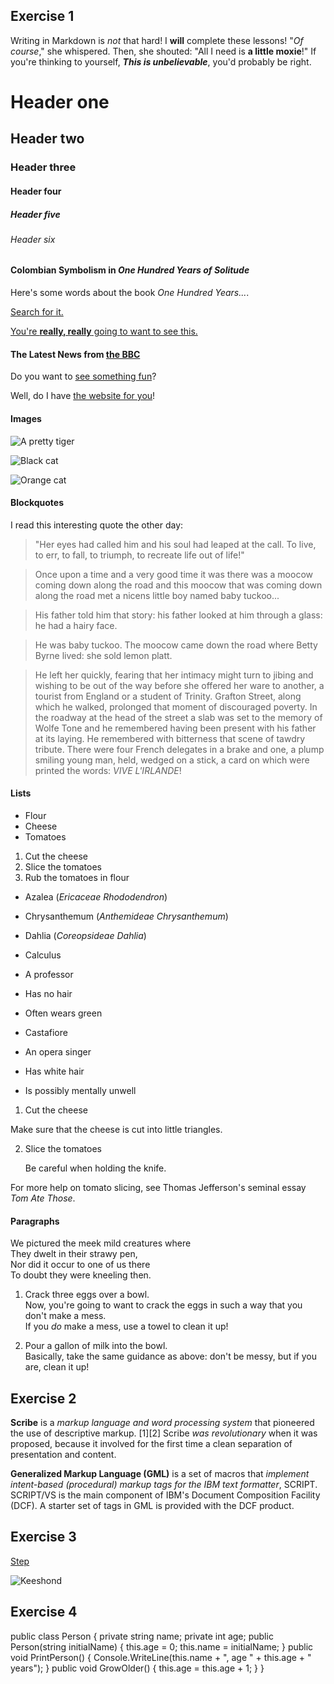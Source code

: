 ## Exercise 1

Writing in Markdown is _not_ that hard!
I **will** complete these lessons!
"_Of course_," she whispered. Then, she shouted: "All I need is **a little moxie**!"
If you're thinking to yourself, **_This is unbelievable_**, you'd probably be right.

# Header one

## Header two

### Header three

#### Header four

##### Header five

###### Header six

#### Colombian Symbolism in _One Hundred Years of Solitude_

Here's some words about the book _One Hundred Years..._.

[Search for it.](www.google.com)

[You're **really, really** going to want to see this.](www.dailykitten.com)

#### The Latest News from [the BBC](www.bbc.com/news)

Do you want to [see something fun][a fun place]?

Well, do I have [the website for you][another fun place]!

[a fun place]: www.zombo.com
[another fun place]: www.stumbleupon.com

#### Images

![A pretty tiger](https://upload.wikimedia.org/wikipedia/commons/5/56/Tiger.50.jpg)

![Black cat][black]

![Orange cat][orange]

[black]: https://upload.wikimedia.org/wikipedia/commons/a/a3/81_INF_DIV_SSI.jpg
[orange]: http://icons.iconarchive.com/icons/google/noto-emoji-animals-nature/256/22221-cat-icon.png

#### Blockquotes

I read this interesting quote the other day:

> "Her eyes had called him and his soul had leaped at the call. To live, to err, to fall, to triumph, to recreate life out of life!"

> Once upon a time and a very good time it was there was a moocow coming down along the road and this moocow that was coming down along the road met a nicens little boy named baby tuckoo...

> His father told him that story: his father looked at him through a glass: he had a hairy face.

> He was baby tuckoo. The moocow came down the road where Betty Byrne lived: she sold lemon platt.

> He left her quickly, fearing that her intimacy might turn to jibing and wishing to be out of the way before she offered her ware to another, a tourist from England or a student of Trinity. Grafton Street, along which he walked, prolonged that moment of discouraged poverty. In the roadway at the head of the street a slab was set to the memory of Wolfe Tone and he remembered having been present with his father at its laying. He remembered with bitterness that scene of tawdry tribute. There were four French delegates in a brake and one, a plump smiling young man, held, wedged on a stick, a card on which were printed the words: _VIVE L'IRLANDE_!

#### Lists

- Flour
- Cheese
- Tomatoes

1. Cut the cheese
2. Slice the tomatoes
3. Rub the tomatoes in flour

- Azalea (_Ericaceae Rhododendron_)
- Chrysanthemum (_Anthemideae Chrysanthemum_)
- Dahlia (_Coreopsideae Dahlia_)

- Calculus
- A professor
- Has no hair
- Often wears green
- Castafiore
- An opera singer
- Has white hair
- Is possibly mentally unwell

1. Cut the cheese

Make sure that the cheese is cut into little triangles.

2. Slice the tomatoes

   Be careful when holding the knife.

For more help on tomato slicing, see Thomas Jefferson's seminal essay _Tom Ate Those_.

#### Paragraphs

We pictured the meek mild creatures where  
They dwelt in their strawy pen,  
Nor did it occur to one of us there  
To doubt they were kneeling then.

1. Crack three eggs over a bowl.  
   Now, you're going to want to crack the eggs in such a way that you don't make a mess.  
   If you _do_ make a mess, use a towel to clean it up!

2. Pour a gallon of milk into the bowl.  
   Basically, take the same guidance as above: don't be messy, but if you are, clean it up!

## Exercise 2

**Scribe** is a _markup language and word processing system_ that pioneered the use of descriptive markup.
[1][2] Scribe _was revolutionary_ when it was proposed, because it involved for the first time a clean separation of presentation and content.

**Generalized Markup Language (GML)** is a set of macros that _implement intent-based (procedural) markup tags for the IBM text formatter_,
SCRIPT. SCRIPT/VS is the main component of IBM's Document Composition Facility (DCF). A starter set of tags in GML is provided with the DCF product.

## Exercise 3

[Step](https://www.youtube.com/watch?v=zYoYoBtLqOY)

![Keeshond][dog]

[dog]: https://www.hankikoira.fi/sites/default/files/styles/breed_mobile_gallery_image/public/rodut/elokuu_72.jpg?itok=IJtvAmlC

## Exercise 4

public class Person
{
private string name;
private int age;
public Person(string initialName)
{
this.age = 0;
this.name = initialName;
}
public void PrintPerson()
{
Console.WriteLine(this.name + ", age " + this.age + " years");
}
public void GrowOlder()
{
this.age = this.age + 1;
}
}
